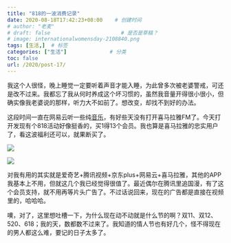 ```yaml
---
title: "818的一波消费记录"
date: 2020-08-18T17:42:23+08:00    # 创建时间
# author: "老麦"
# draft: false                       # 是否是草稿？
# image: internationalwomensday-2108840.png
tags: [生活,]  # 标签
categories: ["生活"]              # 分类
toc: false
url: /2020/post-17/
---
```


我这个人很怪，晚上睡觉一定要听着声音才能入睡，为此曾多次被老婆警戒，可还是改不过来。我都忘了我从何时养成这个坏习惯的，虽然我音量开得很小很小，但确实像我老婆说的那样，听力大不如前了。想改变，却找不到好的办法。

这段时间一直在网易云听一些纯[音乐](音乐.md)，有好些天没有打开喜马拉雅FM了。今天打开发现有个818活动好像挺香的，买1得13个会员。我也算是喜马拉雅的忠实用户了，看这波福利还可以，就果断买了。

![](https://cdn.qylao.com/laomai/2023/02/27/163fc1e6c5d5a1-1.webp)

![](https://cdn.qylao.com/laomai/2023/02/27/163fc1e6c63bb1-1.webp)

对我有用的其实就是爱奇艺+腾讯视频+京东plus+网易云+喜马拉雅，其他的APP我基本上不用，但就这几个我已经觉得很值了。最近偶尔在腾讯里追国漫，有了这个会员支持，就不用再等片头广告了。不过话说回来，现在的广告都是直接在视频里的，哈哈哈。

噢，对了，这里想吐槽一下，为什么现在动不动就是什么节的啊？双11、双12、520、618；我的天，数都数不过来了。我知道的情人节也有好几个，怪不得现在的男人都这么难，要记的日子太多了。

